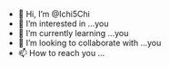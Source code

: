 - 👋 Hi, I’m @Ichi5Chi
- 👀 I’m interested in ...you
- 🌱 I’m currently learning ...you
- 💞️ I’m looking to collaborate with ...you
- 📫 How to reach you ...

<!---
Ichi5Chi/Ichi5Chi is a ✨ special ✨
